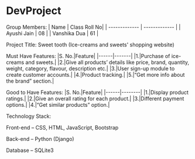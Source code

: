 # DevProject

Group Members:
| Name  |  Class Roll No|
| ------------- | ------------- |
| Ayushi Jain  | 08  |
| Vanshika Dua | 61  |



 
Project Title: Sweet tooth (Ice-creams and sweets' shopping website)
 
Must Have Features:
|S. No.|Feature|
|------|-------|
|1.|Purchase of ice-creams and sweets.|
|2.|Give all products’ details like price, brand, quantity, weight, category, flavour, description etc.|
|3.|User sign-up module to create customer accounts.|
|4.|Product tracking.|
|5.|“Get more info about the brand” section.|

 
Good to Have Features:
|S. No.|Feature|
|------|--------|
|1.|Display product ratings.|
|2.|Give an overall rating for each product.|
|3.|Different payment options.|
|4.|“Get similar products” option.|

 
Technology Stack:

Front-end – CSS, HTML, JavaScript, Bootstrap

Back-end – Python (Django)

Database – SQLite3
